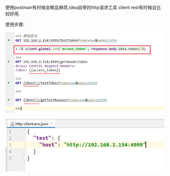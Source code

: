 使用postman有时候会略显麻烦,idea自带的http请求工具 client rest有时候会比较好用.

使用步骤:

![](https://github.com/zhaowenxu/java_markdown_doc/blob/master/images/idea_client_rest1.png?raw=true)

![](https://github.com/zhaowenxu/java_markdown_doc/blob/master/images/idea_client_rest2.png?raw=true)